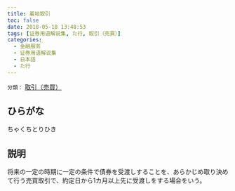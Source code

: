 ```yaml
---
title: 着地取引
toc: false
date: 2018-05-18 13:48:53
tags: [证券用语解说集, た行, 取引（売買）]
categories:
  - 金融服务
  - 证券用语解说集
  - 日本語
  - た行
---
```


`分類：` [取引（売買）](/tags/取引（売買）/)

## ひらがな

ちゃくちとりひき

## 説明

将来の一定の時期に一定の条件で債券を受渡しすることを、あらかじめ取り決めて行う売買取引で、約定日から1カ月以上先に受渡しをする場合をいう。

